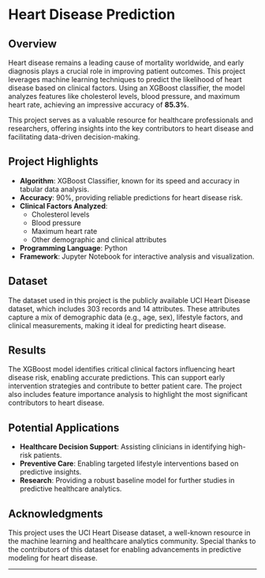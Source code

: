 # Heart Disease Prediction

## Overview
Heart disease remains a leading cause of mortality worldwide, and early diagnosis plays a crucial role in improving patient outcomes. This project leverages machine learning techniques to predict the likelihood of heart disease based on clinical factors. Using an XGBoost classifier, the model analyzes features like cholesterol levels, blood pressure, and maximum heart rate, achieving an impressive accuracy of **85.3%**.

This project serves as a valuable resource for healthcare professionals and researchers, offering insights into the key contributors to heart disease and facilitating data-driven decision-making.

## Project Highlights
- **Algorithm**: XGBoost Classifier, known for its speed and accuracy in tabular data analysis.
- **Accuracy**: 90%, providing reliable predictions for heart disease risk.
- **Clinical Factors Analyzed**: 
  - Cholesterol levels
  - Blood pressure
  - Maximum heart rate
  - Other demographic and clinical attributes
- **Programming Language**: Python
- **Framework**: Jupyter Notebook for interactive analysis and visualization.

## Dataset
The dataset used in this project is the publicly available UCI Heart Disease dataset, which includes 303 records and 14 attributes. These attributes capture a mix of demographic data (e.g., age, sex), lifestyle factors, and clinical measurements, making it ideal for predicting heart disease.

## Results
The XGBoost model identifies critical clinical factors influencing heart disease risk, enabling accurate predictions. This can support early intervention strategies and contribute to better patient care. The project also includes feature importance analysis to highlight the most significant contributors to heart disease.

## Potential Applications
- **Healthcare Decision Support**: Assisting clinicians in identifying high-risk patients.
- **Preventive Care**: Enabling targeted lifestyle interventions based on predictive insights.
- **Research**: Providing a robust baseline model for further studies in predictive healthcare analytics.

## Acknowledgments
This project uses the UCI Heart Disease dataset, a well-known resource in the machine learning and healthcare analytics community. Special thanks to the contributors of this dataset for enabling advancements in predictive modeling for heart disease.

---
